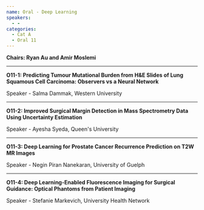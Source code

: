```yaml
---
name: Oral - Deep Learning
speakers:
  - -
categories:
  - Cat A
  - Oral 11
---
```


**Chairs: Ryan Au and Amir Moslemi**

_____________________________________________________

**O11-1: Predicting Tumour Mutational Burden from H&E Slides of Lung Squamous Cell Carcinoma: Observers vs a Neural Network**

Speaker - Salma Dammak, Western University 

_____________________________________________________

**O11-2: Improved Surgical Margin Detection in Mass Spectrometry Data Using Uncertainty Estimation**

Speaker - Ayesha Syeda, Queen's University 

_____________________________________________________

**O11-3: Deep Learning for Prostate Cancer Recurrence Prediction on T2W MR Images**

Speaker - Negin Piran Nanekaran, University of Guelph 

_____________________________________________________

**O11-4: Deep Learning-Enabled Fluorescence Imaging for Surgical Guidance: Optical Phantoms from Patient Imaging**

Speaker - Stefanie Markevich, University Health Network 


